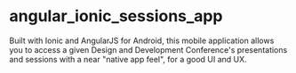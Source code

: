 # angular_ionic_sessions_app
Built with Ionic and AngularJS for Android, this mobile application  allows you to access a given Design and Development Conference's presentations and sessions with a near "native app feel", for a good UI and UX.
